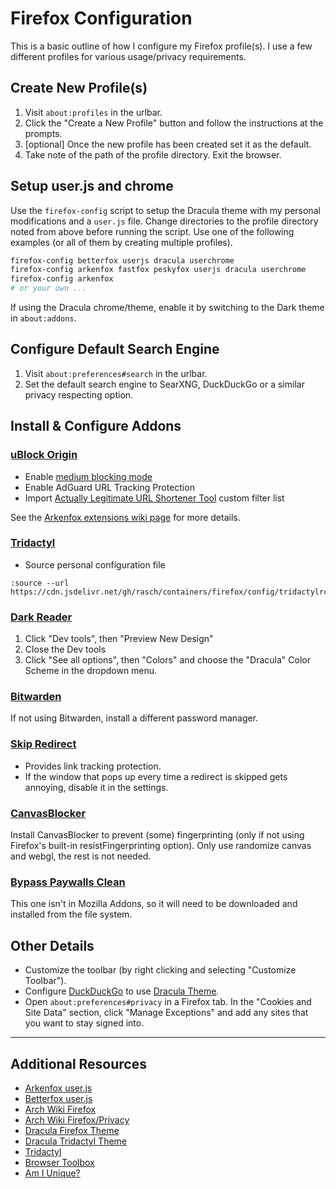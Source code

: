 # Firefox Configuration

This is a basic outline of how I configure my Firefox profile(s). I use a few
different profiles for various usage/privacy requirements.

## Create New Profile(s)

1. Visit `about:profiles` in the urlbar.
2. Click the "Create a New Profile" button and follow the instructions at the
   prompts.
3. \[optional\] Once the new profile has been created set it as the default.
4. Take note of the path of the profile directory. Exit the browser.

## Setup user.js and chrome

Use the `firefox-config` script to setup the Dracula theme with my personal
modifications and a `user.js` file. Change directories to the profile directory
noted from above before running the script. Use one of the following examples
(or all of them by creating multiple profiles).

```sh
firefox-config betterfox userjs dracula userchrome
firefox-config arkenfox fastfox peskyfox userjs dracula userchrome
firefox-config arkenfox
# or your own ...
```

If using the Dracula chrome/theme, enable it by switching to the Dark theme in
`about:addons`.

## Configure Default Search Engine

1. Visit `about:preferences#search` in the urlbar.
2. Set the default search engine to SearXNG, DuckDuckGo or a similar privacy
   respecting option.

## Install & Configure Addons

### [uBlock Origin][1]

- Enable [medium blocking mode][2]
- Enable AdGuard URL Tracking Protection
- Import [Actually Legitimate URL Shortener Tool][3] custom filter list

See the [Arkenfox extensions wiki page][4] for more details.

[1]: https://addons.mozilla.org/en-US/firefox/addon/ublock-origin/
[2]: https://github.com/gorhill/uBlock/wiki/Blocking-mode:-medium-mode#how-to-enable-this-mode
[3]: https://raw.githubusercontent.com/DandelionSprout/adfilt/master/LegitimateURLShortener.txt
[4]: https://github.com/arkenfox/user.js/wiki/4.1-Extensions#-recommended

### [Tridactyl][5]

- Source personal configuration file

```
:source --url https://cdn.jsdelivr.net/gh/rasch/containers/firefox/config/tridactylrc
```

[5]: https://addons.mozilla.org/en-US/firefox/addon/tridactyl-vim/

### [Dark Reader][6]

1. Click "Dev tools", then "Preview New Design"
2. Close the Dev tools
3. Click "See all options", then "Colors" and choose the "Dracula" Color Scheme
   in the dropdown menu.

[6]: https://addons.mozilla.org/en-US/firefox/addon/darkreader/

### [Bitwarden][7]

If not using Bitwarden, install a different password manager.

[7]: https://addons.mozilla.org/en-US/firefox/addon/bitwarden-password-manager/

### [Skip Redirect][8]

- Provides link tracking protection.
- If the window that pops up every time a redirect is skipped gets annoying,
  disable it in the settings.

[8]: https://addons.mozilla.org/en-US/firefox/addon/skip-redirect/

### [CanvasBlocker][9]

Install CanvasBlocker to prevent (some) fingerprinting (only if not using
Firefox's built-in resistFingerprinting option). Only use randomize canvas and
webgl, the rest is not needed.

[9]: https://addons.mozilla.org/en-US/firefox/addon/canvasblocker/

### [Bypass Paywalls Clean][10]

This one isn't in Mozilla Addons, so it will need to be downloaded and installed
from the file system.

[10]: https://gitlab.com/magnolia1234/bpc-uploads/-/raw/master/bypass_paywalls_clean-latest.xpi

## Other Details

- Customize the toolbar (by right clicking and selecting "Customize Toolbar").
- Configure [DuckDuckGo][11] to use [Dracula Theme][12].
- Open `about:preferences#privacy` in a Firefox tab. In the "Cookies and Site
  Data" section, click "Manage Exceptions" and add any sites that you want to
  stay signed into.

[11]: https://start.duckduckgo.com/
[12]: https://draculatheme.com/duckduckgo

---

## Additional Resources

- [Arkenfox user.js](https://github.com/arkenfox/user.js)
- [Betterfox user.js](https://github.com/yokoffing/Betterfox)
- [Arch Wiki Firefox](https://wiki.archlinux.org/title/Firefox)
- [Arch Wiki Firefox/Privacy](https://wiki.archlinux.org/title/Firefox/Privacy)
- [Dracula Firefox Theme](https://github.com/dracula/firefox)
- [Dracula Tridactyl Theme](https://github.com/dracula/tridactyl)
- [Tridactyl](https://github.com/tridactyl/tridactyl)
- [Browser Toolbox](https://firefox-source-docs.mozilla.org/devtools-user/browser_toolbox/index.html)
- [Am I Unique?](https://amiunique.org)
